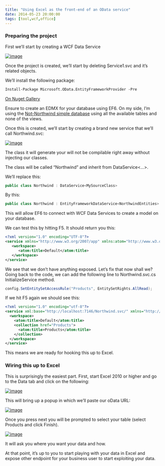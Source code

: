 ```yaml
---
title: "Using Excel as the front-end of an OData service"
date: 2014-05-23 20:00:00
tags: [tool,wcf,office]
---
```


### Preparing the project

First we’ll start by creating a WCF Data Service

[![image](/posts/files/6cec115e-0346-4876-9c69-4a401f1c1a3b.png "image")](/posts/files/99d4ac28-92a2-4bc0-bec3-ea119926879f.png)

Once the project is created, we’ll start by deleting Service1.svc and it’s related objects.

We’ll install the following package:
```ps
Install-Package Microsoft.OData.EntityFrameworkProvider -Pre
```

[On Nuget Gallery](https://www.nuget.org/packages/Microsoft.OData.EntityFrameworkProvider/)

Ensure to create an EDMX for your database using EF6\. On my side, I’m using the [Not-Northwind simple database](http://northwindcommunity.codeplex.com/) using all the available tables and none of the views.

Once this is created, we’ll start by creating a brand new service that we’ll call Northwind.svc:

[![image](/posts/files/767f808c-ff0f-410a-a3a1-11f9fa6fdb69.png "image")](/posts/files/c44395fe-fc32-4344-9a0c-0a75524b629d.png)

The class it will generate your will not be compilable right away without injecting our classes.

The class will be called “Northwind” and inherit from DataService<…>.

We’ll replace this:

```cs
public class Northwind : DataService<MySourceClass>
```

By this:

```cs
public class Northwind : EntityFrameworkDataService<NorthwindEntities>
```

This will allow EF6 to connect with WCF Data Services to create a model on your database.

We can test this by hitting F5\. It should return you this:

```xml
<?xml version="1.0" encoding="UTF-8"?>
<service xmlns="http://www.w3.org/2007/app" xmlns:atom="http://www.w3.org/2005/Atom" xml:base="http://localhost:7146/Northwind.svc/">
   <workspace>
      <atom:title>Default</atom:title>
   </workspace>
</service>
```

We see that we don’t have anything exposed. Let’s fix that now shall we? Going back to the code, we can add the following line to Northwind.svc.cs InitializeService method.

```cs
config.SetEntitySetAccessRule("Products", EntitySetRights.AllRead);
```

If we hit F5 again we should see this:

```xml
<?xml version="1.0" encoding="utf-8"?>
<service xml:base="http://localhost:7146/Northwind.svc/" xmlns="http://www.w3.org/2007/app" xmlns:atom="http://www.w3.org/2005/Atom">
  <workspace>
    <atom:title>Default</atom:title>
    <collection href="Products">
      <atom:title>Products</atom:title>
    </collection>
  </workspace>
</service>
```

This means we are ready for hooking this up to Excel.

### Wiring this up to Excel

This is surprisingly the easiest part. First, start Excel 2010 or higher and go to the Data tab and click on the following:

[![image](/posts/files/ba9a8c0b-d86e-4667-abf6-0e6e6c2e1d89.png "image")](/posts/files/6db45a86-b3b5-4d6f-b5ac-a02103e127b4.png)

This will bring up a popup in which we’ll paste our oData URL:

[![image](/posts/files/f6852b52-25d2-42ba-a8ed-88a02a54c3b6.png "image")](/posts/files/10160f15-f925-4167-b977-8650618640c2.png)

Once you press next you will be prompted to select your table (select Products and click Finish).

[![image](/posts/files/4759acf5-d31f-499d-939e-13f9e1371837.png "image")](/posts/files/243702ff-c21e-479c-a0b3-1348bb83e4bd.png)

It will ask you where you want your data and how. 

At that point, it’s up to you to start playing with your data in Excel and expose other endpoint for your business user to start exploiting your data. 